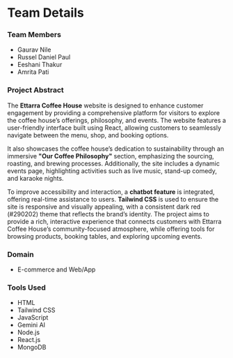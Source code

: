 # Team Details

### Team Members
- Gaurav Nile
- Russel Daniel Paul
- Eeshani Thakur
- Amrita Pati

### Project Abstract
The **Ettarra Coffee House** website is designed to enhance customer engagement by providing a comprehensive platform for visitors to explore the coffee house’s offerings, philosophy, and events. The website features a user-friendly interface built using React, allowing customers to seamlessly navigate between the menu, shop, and booking options. 

It also showcases the coffee house’s dedication to sustainability through an immersive **"Our Coffee Philosophy"** section, emphasizing the sourcing, roasting, and brewing processes. Additionally, the site includes a dynamic events page, highlighting activities such as live music, stand-up comedy, and karaoke nights.

To improve accessibility and interaction, a **chatbot feature** is integrated, offering real-time assistance to users. **Tailwind CSS** is used to ensure the site is responsive and visually appealing, with a consistent dark red (#290202) theme that reflects the brand’s identity. The project aims to provide a rich, interactive experience that connects customers with Ettarra Coffee House’s community-focused atmosphere, while offering tools for browsing products, booking tables, and exploring upcoming events.

### Domain
- E-commerce and Web/App

### Tools Used
- HTML
- Tailwind CSS
- JavaScript
- Gemini AI
- Node.js
- React.js
- MongoDB
